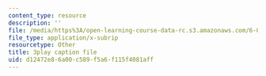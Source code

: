 ```yaml
---
content_type: resource
description: ''
file: /media/https%3A/open-learning-course-data-rc.s3.amazonaws.com/6-001-structure-and-interpretation-of-computer-programs-spring-2005/d12472e86a00c589f5a6f115f4081aff_yedzRWhi-9E.srt
file_type: application/x-subrip
resourcetype: Other
title: 3play caption file
uid: d12472e8-6a00-c589-f5a6-f115f4081aff
---
```


